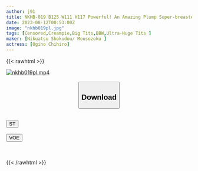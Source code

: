 ```yaml
---
author: j91
title: NKHB-019 B125 W111 H117 Powerful! An Amazing Plump Super-breasted Amateur Girl With An Idol Face, I Received Materials From The Kansai Area (o_ _)o
date: 2023-08-12T00:53:00Z
image: "nkhb019pl.jpg"
tags: [Censored,Creampie,Big Tits,BBW,Ultra-Huge Tits ]
maker: [Nikuatsu Shokudou/ Mousozoku ]
actress: [Ogino Chihiro]
---
```



{{< rawhtml >}}

<div class="video" data-videoid="j2D4gvrMQ6czOb1">
    <a href="javascript:;">
        <img src="https://my.j91.asia/posts/nkhb019pl/nkhb019pl.jpg" width="WIDTH" height="HEIGHT" alt="nkhb019pl.mp4" loading="lazy">
    </a>
</div>

<script type="text/javascript" src="https://j91.asia/asset/on-demand-st.js"></script>

<br>
  <link rel="stylesheet" href="https://j91.asia/asset/bs5.css">
  
  <center>
  <button class="btn btn-primary" type="button" data-bs-toggle="collapse" data-bs-target=".multi-collapse" aria-expanded="false" aria-controls="multiCollapseExample1 multiCollapseExample2"><h2>Download</h2></button></center>
</p>
<div class="row">
  <div class="col">
    <div class="collapse multi-collapse" id="multiCollapseExample1">
      <div class="card card-body">
	      	      <br>
<div class="buttons">  
<a href="https://streamtape.to/v/j2D4gvrMQ6czOb1"><button class="btn-hover color-3"><i class="fa fa-download"></i> ST</button></a></div>
    </div>
  </div>
</div>
  <div class="col">
    <div class="collapse multi-collapse" id="multiCollapseExample2">
      <div class="card card-body">
	      <br>
<div class="buttons">
    <a href="https://voe.sx/yptmsdjb01dp"><button class="btn-hover color-9"><i class="fa fa-download"></i> VOE</button></a></div>
<br><br>
      </div>
    </div>
  </div>
</div>

{{< /rawhtml >}}